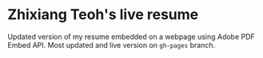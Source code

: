 # Zhixiang Teoh's live resume

Updated version of my resume embedded on a webpage using Adobe PDF Embed API. 
Most updated and live version on `gh-pages` branch.
